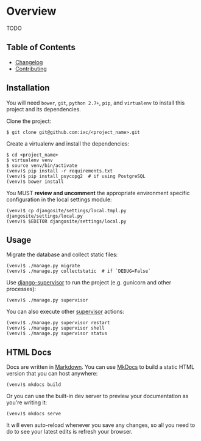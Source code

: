 # Overview

TODO

## Table of Contents

  * [Changelog]
  * [Contributing]

## Installation

You will need `bower`, `git`, `python 2.7+`, `pip`, and `virtualenv` to install
this project and its dependencies.

Clone the project:

    $ git clone git@github.com:ixc/<project_name>.git

Create a virtualenv and install the dependencies:

    $ cd <project_name>
    $ virtualenv venv
    $ source venv/bin/activate
    (venv)$ pip install -r requirements.txt
    (venv)$ pip install psycopg2  # if using PostgreSQL
    (venv)$ bower install

You MUST **review and uncomment** the appropriate environment specific
configuration in the local settings module:

    (venv)$ cp djangosite/settings/local.tmpl.py djangosite/settings/local.py
    (venv)$ $EDITOR djangosite/settings/local.py

## Usage

Migrate the database and collect static files:

    (venv)$ ./manage.py migrate
    (venv)$ ./manage.py collectstatic  # if `DEBUG=False`

Use [django-supervisor] to run the project (e.g. gunicorn and other processes):

    (venv)$ ./manage.py supervisor

You can also execute other [supervisor] actions:

    (venv)$ ./manage.py supervisor restart
    (venv)$ ./manage.py supervisor shell
    (venv)$ ./manage.py supervisor status

## HTML Docs

Docs are written in [Markdown]. You can use [MkDocs] to build a static HTML
version that you can host anywhere:

    (venv)$ mkdocs build

Or you can use the built-in dev server to preview your documentation as you're
writing it:

    (venv)$ mkdocs serve

It will even auto-reload whenever you save any changes, so all you need to do
to see your latest edits is refresh your browser.

[Changelog]: changelog.md
[Contributing]: contributing.md
[django-supervisor]: https://github.com/rfk/django-supervisor
[Markdown]: http://daringfireball.net/projects/markdown/
[MkDocs]: http://mkdocs.org
[supervisor]: http://supervisord.org/
